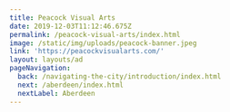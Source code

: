 ```yaml
---
title: Peacock Visual Arts
date: 2019-12-03T11:12:46.675Z
permalink: /peacock-visual-arts/index.html
image: /static/img/uploads/peacock-banner.jpeg
link: 'https://peacockvisualarts.com/'
layout: layouts/ad
pageNavigation:
  back: /navigating-the-city/introduction/index.html
  next: /aberdeen/index.html
  nextLabel: Aberdeen
---
```


